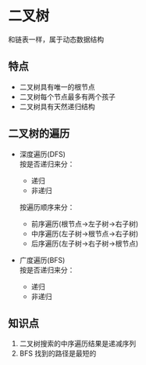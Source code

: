 # 二叉树

和链表一样，属于动态数据结构

## 特点

- 二叉树具有唯一的根节点
- 二叉树每个节点最多有两个孩子
- 二叉树具有天然递归结构

## 二叉树的遍历

- 深度遍历(DFS)  
  按是否递归来分：

  - 递归
  - 非递归

  按遍历顺序来分：

  - 前序遍历(根节点->左子树->右子树)
  - 中序遍历(左子树->根节点->右子树)
  - 后序遍历(左子树->右子树->根节点)

- 广度遍历(BFS)  
  按是否递归来分：
  - 递归
  - 非递归

## 知识点

1. 二叉树搜索的中序遍历结果是递减序列
2. BFS 找到的路径是最短的
